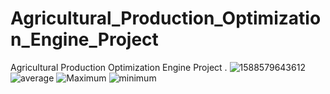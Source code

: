 # Agricultural_Production_Optimization_Engine_Project
Agricultural Production Optimization Engine Project . 
![1588579643612](https://github.com/Rahul16121992/Agricultural_Production_Optimization_Engine_Project/assets/103987446/f37e99f3-19f2-47b3-a4d3-6344f8d17470)
![average](https://github.com/Rahul16121992/Agricultural_Production_Optimization_Engine_Project/assets/103987446/3f70d15f-95d7-471d-b29c-97d48df18720)
![Maximum](https://github.com/Rahul16121992/Agricultural_Production_Optimization_Engine_Project/assets/103987446/d1e0a086-bfc5-40c6-b445-725606d4b3d5)
![minimum](https://github.com/Rahul16121992/Agricultural_Production_Optimization_Engine_Project/assets/103987446/ae5aca54-0573-436e-8add-4ab2c1fccb7d)
